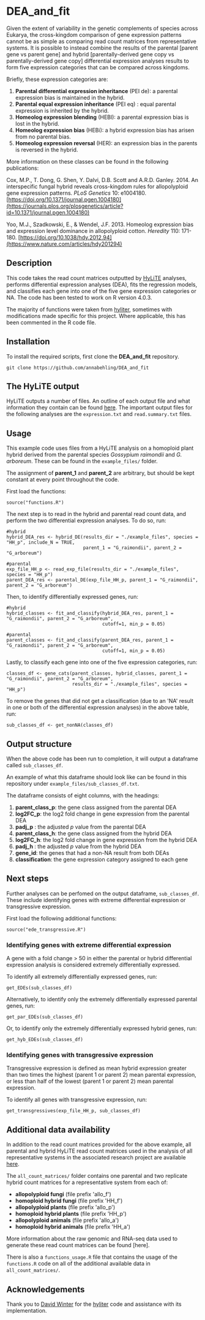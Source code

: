 # DEA_and_fit

Given the extent of variability in the genetic complements of species across Eukarya, the cross-kingdom comparison of gene expression patterns cannot be as simple as comparing read count matrices from representative systems. It is possible to instead combine the results of the parental [parent gene vs parent gene] and hybrid [parentally-derived gene copy vs parentally-derived gene copy] differential expression analyses results to form five expression categories that can be compared across kingdoms.

Briefly, these expression categories are:

1. **Parental differential expression inheritance** (PEI de): a parental expression bias is maintained in the hybrid.
2. **Parental equal expression inheritance** (PEI eq) : equal parental expression is inherited by the hybrid.
3. **Homeolog expression blending** (HEBl): a parental expression bias is lost in the hybrid.
4. **Homeolog expression bias** (HEBi): a hybrid expression bias has arisen from no parental bias.
5. **Homeolog expression reversal** (HER): an expression bias in the parents is reversed in the hybrid.

More information on these classes can be found in the following publications:

Cox, M.P., T. Dong, G. Shen, Y. Dalvi, D.B. Scott and A.R.D. Ganley. 2014. An interspecific fungal hybrid reveals cross-kingdom rules for allopolyploid gene expression patterns. *PLoS Genetics* 10: e1004180. [https://doi.org/10.1371/journal.pgen.1004180](https://journals.plos.org/plosgenetics/article?id=10.1371/journal.pgen.1004180)

Yoo, M.J., Szadkowski, E., & Wendel, J.F. 2013. Homeolog expression bias and expression level dominance in allopolyploid cotton. *Heredity* 110: 171-180. [https://doi.org/10.1038/hdy.2012.94](https://www.nature.com/articles/hdy201294)

## Description

This code takes the read count matrices outputted by [HyLiTE](https://hylite.sourceforge.io/) analyses, performs differential expression analyses (DEA), fits the regression models, and classifies each gene into one of the five gene expression categories or NA. The code has been tested to work on R version 4.0.3.

The majority of functions were taken from [hyliter](https://github.com/dwinter/hyliter), sometimes with modifications made specific for this project. Where applicable, this has been commented in the R code file.

## Installation

To install the required scripts, first clone the **DEA_and_fit** repository.
```
git clone https://github.com/annabehling/DEA_and_fit
```

## The HyLiTE output

HyLiTE outputs a number of files. An outline of each output file and what information they contain can be found [here](https://hylite.sourceforge.io/outformat.html#outformat "HyLiTE output formats").
The important output files for the following analyses are the `expression.txt` and `read.summary.txt` files.

## Usage

This example code uses files from a HyLiTE analysis on a homoploid plant hybrid derived from the parental species *Gossypium raimondii* and *G. arboreum*. These can be found in the `example_files/` folder.

The assignment of **parent_1** and **parent_2** are arbitrary, but should be kept constant at every point throughout the code.

First load the functions:
```{r}
source("functions.R")
```

The next step is to read in the hybrid and parental read count data, and perform the two differential expression analyses. To do so, run:
```{r}
#hybrid
hybrid_DEA_res <- hybrid_DE(results_dir = "./example_files", species = "HH_p", include_N = TRUE, 
                            parent_1 = "G_raimondii", parent_2 = "G_arboreum")

#parental
exp_file_HH_p <- read_exp_file(results_dir = "./example_files", species = "HH_p")
parent_DEA_res <- parental_DE(exp_file_HH_p, parent_1 = "G_raimondii", parent_2 = "G_arboreum")
```

Then, to identify differentially expressed genes, run:
```{r}
#hybrid
hybrid_classes <- fit_and_classify(hybrid_DEA_res, parent_1 = "G_raimondii", parent_2 = "G_arboreum", 
                                   cutoff=1, min_p = 0.05)

#parental
parent_classes <- fit_and_classify(parent_DEA_res, parent_1 = "G_raimondii", parent_2 = "G_arboreum", 
                                   cutoff=1, min_p = 0.05)
```

Lastly, to classify each gene into one of the five expression categories, run:
```{r}
classes_df <- gene_cats(parent_classes, hybrid_classes, parent_1 = "G_raimondii", parent_2 = "G_arboreum", 
                        results_dir = "./example_files", species = "HH_p")
```

To remove the genes that did not get a classification (due to an 'NA' result in one or both of the differential expression analyses) in the above table, run:
```{r}
sub_classes_df <- get_nonNA(classes_df)
```

## Output structure

When the above code has been run to completion, it will output a dataframe called `sub_classes_df`.

An example of what this dataframe should look like can be found in this repository under `example_files/sub_classes_df.txt`.

The dataframe consists of eight columns, with the headings:

1. **parent_class_p**: the gene class assigned from the parental DEA
2. **log2FC_p**: the log2 fold change in gene expression from the parental DEA
3. **padj_p** : the adjusted *p* value from the parental DEA
4. **parent_class_h**: the gene class assigned from the hybrid DEA
5. **log2FC_h**: the log2 fold change in gene expression from the hybrid DEA
6. **padj_h** : the adjusted *p* value from the hybrid DEA
7. **gene_id**: the genes that had a non-NA result from both DEAs
8. **classification**: the gene expression category assigned to each gene

## Next steps

Further analyses can be perfomed on the output dataframe, `sub_classes_df`. These include identifying genes with extreme differential expression or transgressive expression.

First load the following additional functions:
```{r}
source("ede_transgressive.R")
```

### Identifying genes with extreme differential expression

A gene with a fold change > 50 in either the parental or hybrid differential expression analysis is considered extremely differentially expressed.

To identify all extremely differentially expressed genes, run:
```{r}
get_EDEs(sub_classes_df)
```

Alternatively, to identify only the extremely differentially expressed parental genes, run:
```{r}
get_par_EDEs(sub_classes_df)
```

Or, to identify only the extremely differentially expressed hybrid genes, run:
```{r}
get_hyb_EDEs(sub_classes_df)
```

### Identifying genes with transgressive expression

Transgressive expression is defined as mean hybrid expression greater than two times the highest (parent 1 or parent 2) mean parental expression, or less than half of the lowest (parent 1 or parent 2) mean parental expression.

To identify all genes with transgressive expression, run:
```{r}
get_transgressives(exp_file_HH_p, sub_classes_df)
```

## Additional data availability

In addition to the read count matrices provided for the above example, all parental and hybrid HyLiTE read count matrices used in the analysis of all representative systems in the associated research project are available [here](https://github.com/annabehling/DEA_and_fit/tree/master/all_count_matrices "all_count_matrices/").

The `all_count_matrices/` folder contains one parental and two replicate hybrid count matrices for a representative system from each of:

* **allopolyploid fungi** (file prefix 'allo_f')
* **homoploid hybrid fungi** (file prefix 'HH_f')
* **allopolyploid plants** (file prefix 'allo_p')
* **homoploid hybrid plants** (file prefix 'HH_p')
* **allopolyploid animals** (file prefix 'allo_a')
* **homoploid hybrid animals** (file prefix 'HH_a')

More information about the raw genomic and RNA-seq data used to generate these read count matrices can be found [here].

There is also a `functions_usage.R` file that contains the usage of the `functions.R` code on all of the additional available data in `all_count_matrices/`.

## Acknowledgements

Thank you to [David Winter](https://github.com/dwinter "github.com/dwinter") for the [hyliter](https://github.com/dwinter/hyliter "github.com/dwinter/hyliter") code and assistance with its implementation.
